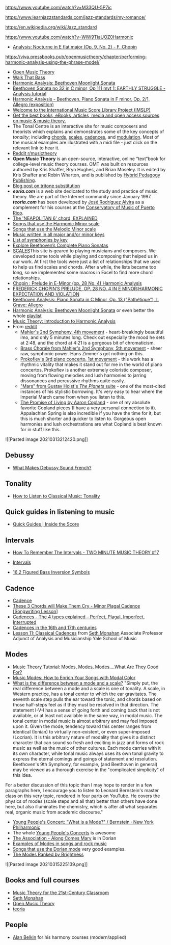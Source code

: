 https://www.youtube.com/watch?v=M33QU-5P7ic

https://www.learnjazzstandards.com/jazz-standards/my-romance/

https://en.wikipedia.org/wiki/Jazz_standard

https://www.youtube.com/watch?v=WlW9TiaUOZ0Harmonic 

- [Analysis: Nocturne in E flat major (Op. 9, No. 2) - F. Chopin](https://www.youtube.com/watch?v=9_jJgRoxlwU)

https://viva.pressbooks.pub/openmusictheory/chapter/performing-harmonic-analysis-using-the-phrase-model/ 	

- [Open Music Theory](https://viva.pressbooks.pub/openmusictheory/)
- [Walk That Bass](https://www.youtube.com/c/WalkThatBass/playlists)
- [Harmonic Analysis: Beethoven Moonlight Sonata](https://www.youtube.com/watch?v=eNBm9wD9zg0)
- [Beethoven Sonata no 32 in C minor, Op 111 mvt 1: EARTHLY STRUGGLE - Analysis tutorial](https://www.youtube.com/watch?v=Ba_YGonq5NU)
- [Harmonic Analysis - Beethoven, Piano Sonata in F minor, Op. 2/1, Allegro (exposition)](https://www.youtube.com/watch?v=_wFBcMGJpZ0)
- [Welcome to the International Music Score Library Project (IMSLP)](https://imslp.org/wiki/Main_Page)
- [Get the best books, eBooks, articles, media and open access sources on music & music theory.](https://libguides.com.edu/c.php?g=649764&p=4556091)
- The Tonal Centre is an interactive site for music composers and theorists which explains and demonstrates some of the key concepts of _tonality_; including [chords](http://www.tonalcentre.org/Chords.html), [scales](http://www.tonalcentre.org/Scales.html), [cadences](http://www.tonalcentre.org/Cadence.html), and [modulation](http://www.tonalcentre.org/Modulation.html). Most of the musical examples are illustrated with a midi file - just click on the relevant link to hear it.
- [Reddit r/musictheory](https://www.reddit.com/r/musictheory/wiki/index)
- **Open Music Theory** is an open-source, interactive, online “text”book for college-level music theory courses. OMT was built on resources authored by Kris Shaffer, Bryn Hughes, and Brian Moseley. It is edited by Kris Shaffer and Robin Wharton, and is published by [Hybrid Pedagogy Publishing](http://www.hybridpedagogy.org/#publishing).
- [Blog post on tritone substitution](http://alijamieson.co.uk/2016/01/08/guide-chord-substitution/)
- _**eoria.com**_ is a web site dedicated to the study and practice of music theory. We are part of the Internet community since January 1997. **_teoria.com_** has been developed by [José Rodríguez Alvira](https://www.teoria.com/en/help/bio.php) as a complement for his courses at the [Conservatory of Music of Puerto Rico](http://cmpr.edu).
- [The 'NEAPOLITAN 6' chord, EXPLAINED](https://www.youtube.com/watch?v=_0fWoa5jUBM)
- [Songs that use the Harmonic Minor scale](https://www.youtube.com/watch?v=-amnre-0I3w)
- [Songs that use the Melodic Minor scale](https://www.youtube.com/watch?v=-8CLp1uSFoA&list=PLlx2eo2tD6KoGvA_q0DFrYeLuwklZEy0O&index=2)
- [Music written in all major and/or minor keys](https://en.wikipedia.org/wiki/Music_written_in_all_major_and/or_minor_keys)
- [List of symphonies by key](https://en.wikipedia.org/wiki/List_of_symphonies_by_key)
- [Explore Beethoven’s Complete Piano Sonatas](https://www.udiscovermusic.com/classical-features/beethoven-piano-sonatas/)
- [SCALES](https://www.scales-chords.com/)This site is geared to playing musicians and composers. We developed some tools while playing and composing that helped us in our work. At first the tools were just a list of relationships that we used to help us find scales and chords. After a while, the lists became too long, so we implemented some macros in Excel to find more chord relationships.
- [Chopin : Prelude in E-Minor (op. 28 No. 4) Harmonic Analysis](https://www.youtube.com/watch?v=xwwWUL41qs0)
- [FREDERICK CHOPIN’S PRELUDE, OP. 28 NO. 4 IN E MINOR:HARMONIC EXPECTATION AND VIOLATION](https://digital.library.txstate.edu/bitstream/handle/10877/4628/BURDEN-THESIS-2013.pdf?sequence=1)
- [Beethoven Analysis: Piano Sonata in C Minor, Op. 13 ("Pathétique"), I. Grave; Allegro](https://www.youtube.com/watch?v=RBf2OvUcEnw)
- [Harmonic Analysis: Beethoven Moonlight Sonata](https://www.youtube.com/watch?v=eNBm9wD9zg0) or even better the whole [playlist](https://www.youtube.com/playlist?list=PL613D1A6B3C4BBDF2)
- [Music Theory: Introduction to Harmonic Analysis](https://www.youtube.com/watch?v=cyPuE2ouWsc)
- From [reddit](https://www.reddit.com/r/musictheory/comments/140wfu/to_this_day_im_floored_by_john_williams_harmonic/)
	- [Mahler's 2nd Symphony, 4th movement](http://www.youtube.com/watch?v=tsm6lDuM3JA) - heart-breakingly beautiful imo, and only 5 minutes long. Check out especially the mood he sets at 2:48, and the chord at 4:21 is a gorgeous bit of chromaticism.
	- [Brass Chorale from Mahler's 2nd Symphony, 5th movement](http://www.youtube.com/watch?v=FUB4vGmGSdY) - sheer raw, symphonic power. Hans Zimmer's got nothing on this.
	- [Prokofiev's 3rd piano concerto, 1st movement](http://www.youtube.com/watch?v=wQaO7v1d1ng) - this work has a rhythmic vitality that makes it stand out for me in the world of piano concertos. Prokofiev is another extremely coloristic composer, moving from flowing melodies and lush harmonies to jarring dissonances and percussive rhythms quite easily.
	- ["Mars" from Gustav Holst's _The Planets_ suite](http://www.youtube.com/watch?v=L0bcRCCg01I) - one of the most-cited instances of his stylistic borrowing. It's very easy to hear where the Imperial March came from when you listen to this.
	- [The Promise of Living by Aaron Copland](http://www.youtube.com/watch?v=oLVyRvp2Qbg) - one of my absolute favorite Copland pieces (I have a very personal connection to it). Appalachian Spring is also incredible if you have the time for it, but this is much shorter and quicker to listen to. Gorgeous open harmonies and lush orchestrations are what Copland is best known for in stuff like this.

![[Pasted image 20210313212420.png]]

## Debussy
- [What Makes Debussy Sound French?](https://www.youtube.com/watch?v=5yZ4vtpxQXw)

## Tonality
- [How to Listen to Classical Music: Tonality](https://www.youtube.com/watch?v=cksD_r8JvoU)

## Quick guides in listening to music
- [Quick Guides | Inside the Score](https://www.youtube.com/watch?v=8w9quOLSWvo&list=PLZjrBvSPdGwSMgJcajsTGWBOukIJZATIe)

## Intervals
- [How To Remember The Intervals - TWO MINUTE MUSIC THEORY #17](https://www.youtube.com/watch?v=c5txFkdX4_c&list=PLdW0onEGGcNl5pRcMMBzy1U6lwGqNUHTg)

- [Intervals](https://en.wikipedia.org/wiki/Interval_(music))
- [16.2 Figured Bass Inversion Symbols](http://musictheory.pugetsound.edu/mt21c/FiguredBassInversionSymbols.html)

## Cadence
- [Cadence](https://en.wikipedia.org/wiki/Cadence)
- [These 3 Chords will Make Them Cry - Minor Plagal Cadence [Songwriting Lesson]](https://www.youtube.com/watch?v=YEadIDOBpuA)
- [Cadences - The 4 types explained - Perfect, Plagal, Imperfect, Interrupted](https://www.youtube.com/watch?v=3aRBWDHE4g8)
- [Cadences in the 16th and 17th centuries](https://www.youtube.com/watch?v=jaCRUdxTRSM)
- [Lesson 11: Classical Cadences](https://www.youtube.com/watch?v=ZdL9eWrARRU) from [Seth Monahan](https://www.youtube.com/c/SethMonahan/videos) Associate Professor Adjunct of Analysis and Musicianship Yale School of Music 

## Modes
- [Music Theory Tutorial: Modes, Modes, Modes….What Are They Good For?](http://blog.dubspot.com/music-theory-modes/ "Music Theory Tutorial: Modes, Modes, Modes….What Are They Good For?")
- [Music Modes: How to Enrich Your Songs with Modal Color](https://blog.landr.com/music-modes/)
- [What is the difference between a mode and a scale?](https://music.stackexchange.com/questions/5382/what-is-the-difference-between-a-mode-and-a-scale)
"Simply put, the real difference between a mode and a scale is one of tonality. A scale, in Western practice, has a tonal center to which the ear gravitates. The seventh scale step pulls the ear toward the tonic, and chords based on those half-steps feel as if they must be resolved in that direction. The statement I-V-I has a sense of going forth and coming back that is not available, or at least not available in the same way, in modal music. The tonal center in modal music is almost arbitrary and may feel imposed upon it. Given the mode, tendency toward this center ranges from identical (Ionian) to virtually non-existent, or even super-imposed (Locrian). It is this arbitrary nature of modality that gives it a distinct character that can sound so fresh and exciting in jazz and forms of rock music as well as the music of other cultures. Each mode carries with it its own character, while tonal music always uses its own tonal gravity to express the eternal comings and goings of statement and resolution. Beethoven's 9th Symphony, for example, (and Beethoven in general) may be viewed as a thorough exercise in the "complicated simplicity" of this idea.

For a better discussion of this topic than I may hope to render in a few paragraphs here, I encourage you to listen to Leonard Bernstein's master class on this very topic, rendered in four parts on YouTube. He covers the physics of modes (scale steps and all that) better than others have done here, but also illuminates the chemistry, which is after all what separates real, organic music from academic discourse."
- [Young People's Concert: "What is a Mode?" / Bernstein · New York Philharmonic](https://www.youtube.com/watch?v=g7oA1-y0EJE)
- The whole [Young People's Concerts](https://en.wikipedia.org/wiki/Young_People%27s_Concerts) is awesome
- [The Association - Along Comes Mary](https://www.youtube.com/watch?v=sYJhhKSXOBo) is in Dorian
- [Examples of Modes in songs and rock music](https://www.christybannerman.com/examples-of-modes-in-songs-and-rock-music/)
- [Songs that use the Dorian mode](https://www.youtube.com/watch?v=n_Zzztd5ZCk)  very good examples.
- [The Modes Ranked by Brightness](https://www.youtube.com/watch?v=jNY_ZCUBmcA)

![[Pasted image 20210315225139.png]]

## Books and full courses
- [Music Theory for the 21st-Century Classroom](http://musictheory.pugetsound.edu/mt21c/MusicTheory.html)
- [Seth Monahan](https://www.youtube.com/c/SethMonahan/videos)
- [Open Music Theory](http://openmusictheory.com/)
- [teoria](https://www.teoria.com/en/help/about.php)

## People
- [Alan Belkin](https://www.youtube.com/channel/UCUQ0TcIbY_VEk_KC406pRpg/playlists) for his harmony courses (modern/applied)
